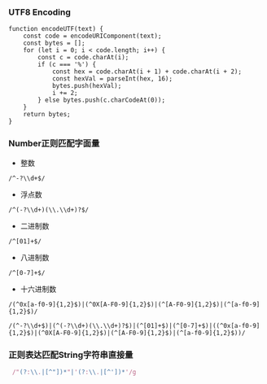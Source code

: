 ###  UTF8 Encoding 

```
function encodeUTF(text) {
    const code = encodeURIComponent(text);
    const bytes = [];
    for (let i = 0; i < code.length; i++) {
        const c = code.charAt(i);
        if (c === '%') {
            const hex = code.charAt(i + 1) + code.charAt(i + 2);
            const hexVal = parseInt(hex, 16);
            bytes.push(hexVal);
            i += 2;
        } else bytes.push(c.charCodeAt(0));
    }
    return bytes;
}
```
### Number正则匹配字面量
- 整数

```
/^-?\\d+$/
```
- 浮点数

```
/^(-?\\d+)(\\.\\d+)?$/
```

- 二进制数

```
/^[01]+$/
```

- 八进制数

```
/^[0-7]+$/
```

- 十六进制数

```
/(^0x[a-f0-9]{1,2}$)|(^0X[A-F0-9]{1,2}$)|(^[A-F0-9]{1,2}$)|(^[a-f0-9]{1,2}$)/
```
```
/(^-?\\d+$)|(^(-?\\d+)(\\.\\d+)?$)|(^[01]+$)|(^[0-7]+$)|((^0x[a-f0-9]{1,2}$)|(^0X[A-F0-9]{1,2}$)|(^[A-F0-9]{1,2}$)|(^[a-f0-9]{1,2}$))/
```
###  正则表达匹配String字符串直接量

```js
 /"(?:\\.|[^"])*"|'(?:\\.|[^'])*'/g
```
